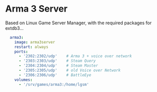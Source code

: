 # Arma 3 Server
Based on Linux Game Server Manager, with the required packages for extdb3...

```yaml
  arma3:
    image: arma3server
    restart: always
    ports:
      - '2302:2302/udp'    # Arma 3 + voice over network
      - '2303:2303/udp'    # Steam Query
      - '2304:2304/udp'    # Steam Master
      - '2305:2305/udp'    # old Voice over Network
      - '2306:2306/udp'    # BattleEye
    volumes:
      - '/srv/games/arma3:/home/lgsm'
```
